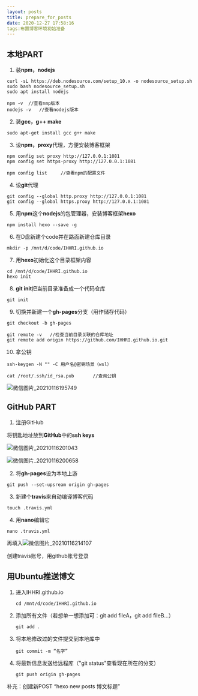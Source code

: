 ```yaml
---
layout: posts
title: prepare_for_posts
date: 2020-12-27 17:58:16
tags:布置博客环境初始准备
---
```


## 本地PART

1. 装**npm，nodejs**

```
curl -sL https://deb.nodesource.com/setup_10.x -o nodesource_setup.sh
sudo bash nodesource_setup.sh
sudo apt install nodejs
```

```
npm -v	//查看nmp版本
nodejs -v	//查看nodejs版本
```

2. 装**gcc，g++ make**

```
sudo apt-get install gcc g++ make
```

3. 设**npm，proxy**代理，方便安装博客框架

```
npm config set proxy http://127.0.0.1:1081
npm config set https-proxy http://127.0.0.1:1081
```

```
npm config list		//查看npm的配置文件
```

4. 设**git**代理

```
git config --global http.proxy http://127.0.0.1:1081
git config --global https.proxy http://127.0.0.1:1081
```

5. 用**npm**这个**nodejs**的包管理器，安装博客框架**hexo**

```
npm install hexo --save -g
```

6. 在D盘新建个code并在路面新建仓库目录

```
mkdir -p /mnt/d/code/IHHRI.github.io
```

7. 用**hexo**初始化这个目录框架内容

```
cd /mnt/d/code/IHHRI.github.io
hexo init
```

8. **git init**把当前目录准备成一个代码仓库

```
git init
```

9. 切换并新建一个**gh-pages**分支（用作储存代码）

```
git checkout -b gh-pages
```

```
git remote -v	//检查当前目录关联的仓库地址
git remote add origin https://github.com/IHHRI.github.io.git
```

10. 拿公钥

```
ssh-keygen -N "" -C 用户名@密钥场景（wsl）
```

```
cat /root/.ssh/id_rsa.pub		//查询公钥
```

![微信图片_20210116195749](D:\code\IHHRI.github.io\source\_posts\微信图片_20210116195749.png)

## GitHub PART

1. 注册GitHub

将钥匙地址放到**GitHub**中的**ssh keys**

![微信图片_20210116201043](D:\code\IHHRI.github.io\source\_posts\微信图片_20210116201043.png)

![微信图片_20210116200658](D:\code\IHHRI.github.io\source\_posts\微信图片_20210116200658.png)

2. 将**gh-pages**设为本地上游

```
git push --set-upsream origin gh-pages
```

3. 新建个**travis**来自动编译博客代码

```
touch .travis.yml
```

4. 用**nano**编辑它

```
nano .travis.yml
```

再填入![微信图片_20210116214107](D:\code\IHHRI.github.io\source\_posts\微信图片_20210116214107.png)

创建travis账号，用github账号登录

## 用Ubuntu推送博文

1. 进入IHHRI.github.io

   ```
   cd /mnt/d/code/IHHRI.github.io 
   ```

2. 添加所有文件（若想单一想添加可：git add fileA，git add fileB...）

   ```
   git add .
   ```

3. 将本地修改过的文件提交到本地库中

   ```
   git commit -m “名字”
   ```

4. 将最新信息发送给远程库（"git status"查看现在所在的分支）

   ```
   git push origin gh-pages
   ```

补充：创建新POST  “hexo new posts 博文标题”

